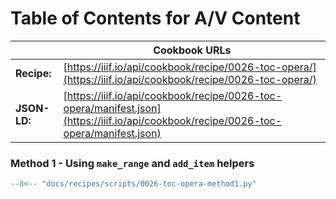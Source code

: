 # Table of Contents for A/V Content
|              | **Cookbook URLs** |
|--------------|-------------------|
| **Recipe:**  | [https://iiif.io/api/cookbook/recipe/0026-toc-opera/](https://iiif.io/api/cookbook/recipe/0026-toc-opera/) |
| **JSON-LD:** | [https://iiif.io/api/cookbook/recipe/0026-toc-opera/manifest.json](https://iiif.io/api/cookbook/recipe/0026-toc-opera/manifest.json) |

### Method 1 - Using `make_range` and `add_item` helpers
```python
--8<-- "docs/recipes/scripts/0026-toc-opera-method1.py"
```

